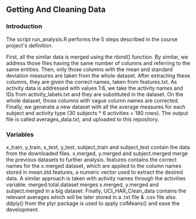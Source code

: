 ## Getting And Cleaning Data

### Introduction
The script run_analysis.R performs the 5 steps described in the course project's definition.

First, all the similar data is merged using the rbind() function. By similar, we address those files having the same number of columns and referring to the same entities.
Then, only those columns with the mean and standard deviation measures are taken from the whole dataset. After extracting these columns, they are given the correct names, taken from features.txt.
As activity data is addressed with values 1:6, we take the activity names and IDs from activity_labels.txt and they are substituted in the dataset.
On the whole dataset, those columns with vague column names are corrected.
Finally, we generate a new dataset with all the average measures for each subject and activity type (30 subjects * 6 activities = 180 rows). The output file is called averages_data.txt, and uploaded to this repository.

### Variables
x_train, y_train, x_test, y_test, subject_train and subject_test contain the data from the downloaded files.
x.merged, y.merged and subject.merged merge the previous datasets to further analysis.
features contains the correct names for the x.merged dataset, which are applied to the column names stored in mean.std.features, a numeric vector used to extract the desired data.
A similar approach is taken with activity names through the activities variable.
merged.total.dataset merges x.merged, y.merged and subject.merged in a big dataset.
Finally, UCI_HAR_Clean_data contains the relevant averages which will be later stored in a .txt file & .csv file also. ddply() from the plyr package is used to apply colMeans() and ease the development.
